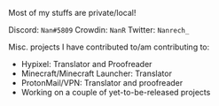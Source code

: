 
Most of my stuffs are private/local!

Discord: `Nan#5809`
Crowdin: `NanR`
Twitter: `Nanrech_`

Misc. projects I have contributed to/am contributing to:
- Hypixel: Translator and Proofreader 
- Minecraft/Minecraft Launcher: Translator
- ProtonMail/VPN: Translator and proofreader
- Working on a couple of yet-to-be-released projects
<!---
Nanrech/Nanrech is a ✨ special ✨ repository because its `README.md` (this file) appears on your GitHub profile.
You can click the Preview link to take a look at your changes.
--->

